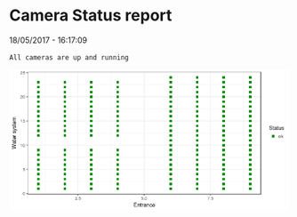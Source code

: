 Camera Status report
================
18/05/2017 - 16:17:09

    All cameras are up and running

![](camreport_files/figure-markdown_github/unnamed-chunk-2-1.png)
